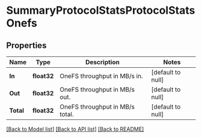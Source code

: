 # SummaryProtocolStatsProtocolStatsOnefs

## Properties
Name | Type | Description | Notes
------------ | ------------- | ------------- | -------------
**In** | **float32** | OneFS throughput in MB/s in. | [default to null]
**Out** | **float32** | OneFS throughput in MB/s out. | [default to null]
**Total** | **float32** | OneFS throughput in MB/s total. | [default to null]

[[Back to Model list]](../README.md#documentation-for-models) [[Back to API list]](../README.md#documentation-for-api-endpoints) [[Back to README]](../README.md)


